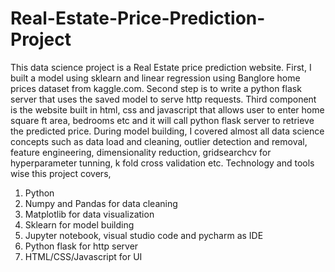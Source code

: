 # Real-Estate-Price-Prediction-Project

This data science project is a Real Estate price prediction website. First, I built a model using sklearn and linear regression using Banglore home prices dataset from kaggle.com. Second step is to write a python flask server that uses the saved model to serve http requests. Third component is the website built in html, css and javascript that allows user to enter home square ft area, bedrooms etc and it will call python flask server to retrieve the predicted price. During model building, I covered almost all data science concepts such as data load and cleaning, outlier detection and removal, feature engineering, dimensionality reduction, gridsearchcv for hyperparameter tunning, k fold cross validation etc. 
Technology and tools wise this project covers,
1) Python
2) Numpy and Pandas for data cleaning
3) Matplotlib for data visualization
4) Sklearn for model building
5) Jupyter notebook, visual studio code and pycharm as IDE
6) Python flask for http server
7) HTML/CSS/Javascript for UI
